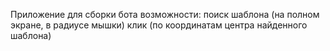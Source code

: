 Приложение для сборки бота
возможности:
поиск шаблона (на полном экране, в радиусе мышки)
клик (по координатам центра найденного шаблона)